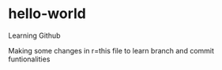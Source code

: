 # hello-world
Learning Github

Making some changes in r=this file to learn branch and commit funtionalities
